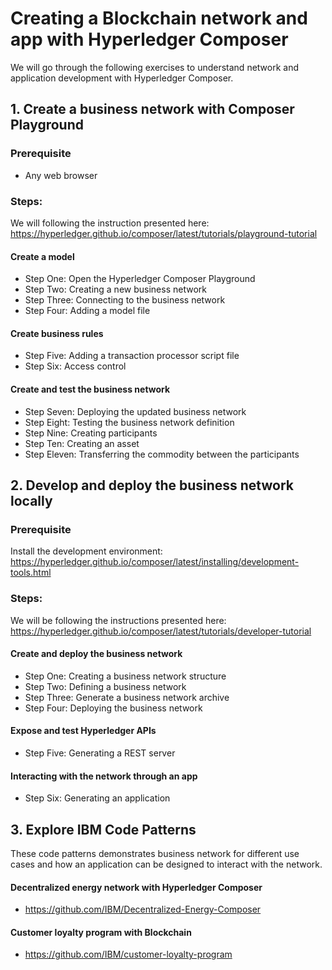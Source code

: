 
# Creating a Blockchain network and app with Hyperledger Composer

We will go through the following exercises to understand network and application development with Hyperledger Composer.

## 1. Create a business network with Composer Playground

### Prerequisite
- Any web browser

### Steps:

We will following the instruction presented here: https://hyperledger.github.io/composer/latest/tutorials/playground-tutorial

#### Create a model
* Step One: Open the Hyperledger Composer Playground
* Step Two: Creating a new business network
* Step Three: Connecting to the business network
* Step Four: Adding a model file
#### Create business rules
* Step Five: Adding a transaction processor script file
* Step Six: Access control
#### Create and test the business network
* Step Seven: Deploying the updated business network
* Step Eight: Testing the business network definition
* Step Nine: Creating participants
* Step Ten: Creating an asset
* Step Eleven: Transferring the commodity between the participants



## 2. Develop and deploy the business network locally

### Prerequisite

Install the development environment:
https://hyperledger.github.io/composer/latest/installing/development-tools.html

### Steps:

We will be following the instructions presented here:
 https://hyperledger.github.io/composer/latest/tutorials/developer-tutorial

#### Create and deploy the business network
* Step One: Creating a business network structure
* Step Two: Defining a business network
* Step Three: Generate a business network archive
* Step Four: Deploying the business network
#### Expose and test Hyperledger APIs
* Step Five: Generating a REST server
#### Interacting with the network through an app
* Step Six: Generating an application

## 3. Explore IBM Code Patterns
These code patterns demonstrates business network for different use cases and how an application can be designed to interact with the network.

#### Decentralized energy network with Hyperledger Composer
* https://github.com/IBM/Decentralized-Energy-Composer

#### Customer loyalty program with Blockchain
* https://github.com/IBM/customer-loyalty-program
